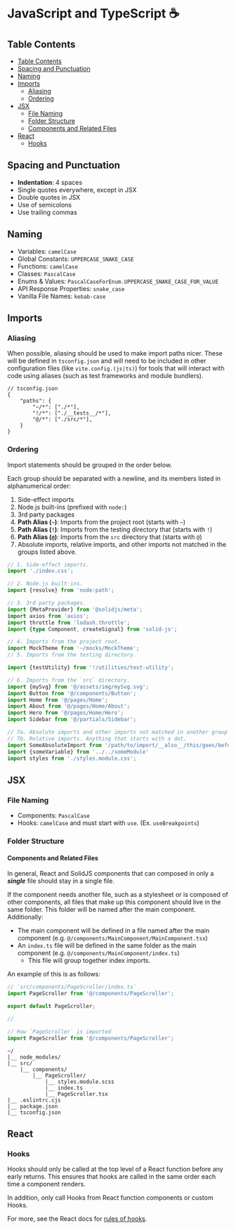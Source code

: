 # JavaScript and TypeScript ☕️

## Table Contents

- [Table Contents](#table-contents)
- [Spacing and Punctuation](#spacing-and-punctuation)
- [Naming](#naming)
- [Imports](#imports)
    - [Aliasing](#aliasing)
    - [Ordering](#ordering)
- [JSX](#jsx)
    - [File Naming](#file-naming)
    - [Folder Structure](#folder-structure)
    - [Components and Related Files](#components-and-related-files)
- [React](#react)
    - [Hooks](#hooks)


## Spacing and Punctuation

- **Indentation**: 4 spaces 
- Single quotes everywhere, except in JSX
- Double quotes in JSX
- Use of semicolons
- Use trailing commas


## Naming

- Variables: `camelCase`
- Global Constants: `UPPERCASE_SNAKE_CASE`
- Functions: `camelCase`
- Classes: `PascalCase`
- Enums & Values: `PascalCaseForEnum.UPPERCASE_SNAKE_CASE_FOR_VALUE`
- API Response Properties: `snake_case`
- Vanilla File Names: `kebab-case`


## Imports

### Aliasing
When possible, aliasing should be used to make import paths nicer. These will be defined in `tsconfig.json` and will need to be included in other configuration files (like `vite.config.(js|ts)`) for tools that will interact with code using aliases (such as test frameworks and module bundlers).

```json5
// tsconfig.json
{
    "paths": {
        "~/*": ["./*"],
        "!/*": ["./__tests__/*"],
        "@/*": ["./src/*"],
    }
}
```


### Ordering

Import statements should be grouped in the order below.

Each group should be separated with a newline, and its members listed in alphanumerical order:

1. Side-effect imports
2. Node.js built-ins (prefixed with `node:`)
3. 3rd party packages
4. **Path Alias (`~`)**: Imports from the project root (starts with `~`)
5. **Path Alias (`!`)**: Imports from the testing directory that (starts with `!`)
6. **Path Alias (`@`)**: Imports from the `src` directory that (starts with `@`)
7. Absolute imports, relative imports, and other imports not matched in the groups listed above.

```ts
// 1. Side-effect imports.
import './index.css';

// 2. Node.js built-ins.
import {resolve} from 'node:path';

// 3. 3rd party packages.
import {MetaProvider} from '@solidjs/meta';
import axios from 'axios';
import throttle from 'lodash.throttle';
import {type Component, createSignal} from 'solid-js';

// 4. Imports from the project root.
import MockTheme from '~/mocks/MockTheme';
// 5. Imports from the testing directory.

import {testUtility} from '!/utilities/test-utility';

// 6. Imports from the `src` directory.
import {mySvg} from '@/assets/img/mySvg.svg';
import Button from '@/components/Button';
import Home from '@/pages/Home';
import About from '@/pages/Home/About';
import Hero from '@/pages/Home/Hero';
import Sidebar from '@/partials/Sidebar';

// 7a. Absolute imports and other imports not matched in another group
// 7b. Relative imports. Anything that starts with a dot.
import SomeAbsoluteImport from '/path/to/import/__also__/this/goes/before/relative/imports';
import {someVariable} from '../../someModule'
import styles from './styles.module.css';
```


## JSX

### File Naming 

- Components: `PascalCase`
- Hooks: `camelCase` and must start with `use`. (Ex. `useBreakpoints`)


### Folder Structure 

#### Components and Related Files

In general, React and SolidJS components that can composed in only a ***single*** file should stay in a single file.

If the component needs another file, such as a stylesheet or is composed of other components, all files that make up this component should live in the same folder. This folder will be named after the main component. Additionally: 

- The main component will be defined in a file named after the main component (e.g. `@/components/MainComponent/MainComponent.tsx`)
- An `index.ts` file will be defined in the same folder as the main component (e.g. `@/components/MainComponent/index.ts`)
    - This file will group together index imports.

An example of this is as follows:

```ts
// `src/components/PageScroller/index.ts`
import PageScroller from '@/components/PageScroller';

export default PageScroller;

//

// How `PageScroller` is imported
import PageScroller from '@/components/PageScroller';
```

```
~/
|__ node_modules/
|__ src/
    |__ components/
        |__ PageScroller/
            |__ styles.module.scss
            |__ index.ts
            |__ PageScroller.tsx
|__ .eslintrc.cjs
|__ package.json
|__ tsconfig.json
```


## React

### Hooks
Hooks should only be called at the top level of a React function before any early returns. This ensures that hooks are called in the same order each time a component renders.

In addition, only call Hooks from React function components or custom Hooks.

For more, see the React docs for [rules of hooks](https://reactjs.org/docs/hook-rules.html).
